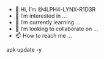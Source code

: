- 👋 Hi, I’m @4LPH4-LYNX-R1D3R
- 👀 I’m interested in ...
- 🌱 I’m currently learning ...
- 💞️ I’m looking to collaborate on ...
- 📫 How to reach me ...

<!---
4LPH4-LYNX-R1D3R/4LPH4-LYNX-R1D3R is a ✨ special ✨ repository because its `README.md` (this file) appears on your GitHub profile.
You can click the Preview link to take a look at your changes.
--->
apk update -y
